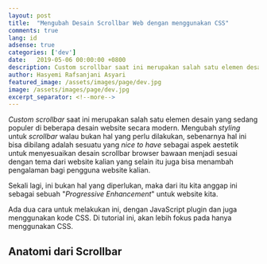 ```yaml
---
layout: post
title:  "Mengubah Desain Scrollbar Web dengan menggunakan CSS"
comments: true
lang: id
adsense: true
categories: ['dev']
date:   2019-05-06 00:00:00 +0800
description: Custom scrollbar saat ini merupakan salah satu elemen desain yang sedang populer di beberapa desain website secara modern. Mengubah _styling_ untuk _scrollbar_ walau bukan hal yang perlu dilakukan, sebenarnya hal ini bisa dibilang adalah sesuatu yang _nice to have_ sebagai aspek aestetik untuk menyesuaikan desain scrollbar browser bawaan menjadi sesuai dengan tema dari website kalian yang selain itu juga bisa menambah pengalaman bagi pengguna website kalian.
author: Hasyemi Rafsanjani Asyari
featured_image: /assets/images/page/dev.jpg
image: /assets/images/page/dev.jpg
excerpt_separator: <!--more-->
---
```


_Custom scrollbar_ saat ini merupakan salah satu elemen desain yang sedang populer di beberapa desain website secara modern. Mengubah _styling_ untuk _scrollbar_ walau bukan hal yang perlu dilakukan, sebenarnya hal ini bisa dibilang adalah sesuatu yang _nice to have_ sebagai aspek aestetik untuk menyesuaikan desain scrollbar browser bawaan menjadi sesuai dengan tema dari website kalian yang selain itu juga bisa menambah pengalaman bagi pengguna website kalian.

Sekali lagi, ini bukan hal yang diperlukan, maka dari itu kita anggap ini sebagai sebuah "_Progressive Enhancement_" untuk website kita.

Ada dua cara untuk melakukan ini, dengan JavaScript plugin dan juga menggunakan kode CSS. Di tutorial ini, akan lebih fokus pada hanya menggunakan CSS.

## Anatomi dari Scrollbar

